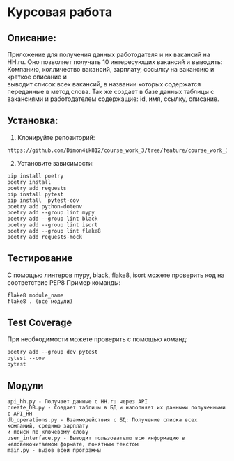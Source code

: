 # Курсовая работа
## Описание:
Приложение для получения данных работодателя и их вакансий на HH.ru. Оно позволяет получать 10 интересующих
вакансий и выводить: Компанию, колличество вакансий, зарплату, сссылку на вакансию и краткое описание и  
выводит список всех вакансий, в названии которых содержатся переданные в метод слова.
Так же создает в базе данных таблицы с вакансиями и работодателем содержащие: id, имя, ссылку,
описание. 
## Установка:
1. Клонируйте репозиторий:
```
https://github.com/Dimon4ik812/course_work_3/tree/feature/course_work_3
```
2. Установите зависимости:
```
pip install poetry
poetry install
poetry add requests
pip install pytest
pip install  pytest-cov
poetry add python-dotenv 
poetry add --group lint mypy
poetry add --group lint black
poetry add --group lint isort
poetry add --group lint flake8 
poetry add requests-mock

```
## Тестирование
С помощью линтеров mypy, black, flake8, isort можете проверить код на соответствие PEP8
Пример команды:
```
flake8 module_name
flake8 . (все модули)
```

## Test Coverage
При необходимости можете проверить с помощью команд:
```
poetry add --group dev pytest
pytest --cov 
pytest  
```

## Модули
```
api_hh.py - Получает данные с HH.ru через API
create_DB.py - Создает таблицы в БД и наполняет их данными полученными с API_HH
db_operations.py - Взаимодействия с БД: Получение списка всех компаний, среднюю зарплату
и поиск по ключевому слову
user_interface.py - Выводит пользователю всю информацию в человекочитаемом формате, понятным текстом
main.py - вызов всей программы 
```